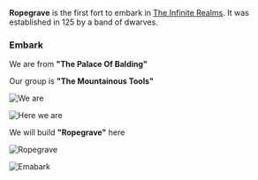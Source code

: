 **Ropegrave** is the first fort to embark in [The Infinite Realms](../). It was established in 125 by a band of
dwarves.

### Embark

We are from **"The Palace Of Balding"**

Our group is **"The Mountainous Tools"**

![We are](http://pixxx.wtf.cat/image/03373c3O0W3m/Image%202014-07-28%20at%201.10.19%20AM.png)

![Here we are](http://pixxx.wtf.cat/image/2L2y1V1H0213/Image%202014-07-28%20at%204.17.46%20AM.png)

We will build **"Ropegrave"** here

![Ropegrave](http://pixxx.wtf.cat/image/0E080d1U1A14/Image%202014-07-28%20at%201.14.18%20AM.png)

![Emabark](http://pixxx.wtf.cat/image/1s1b0O3g312G/2014-07-28%20at%204.43%20AM.png)
